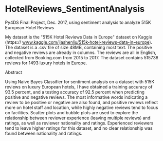 # HotelReviews_SentimentAnalysis
Py4DS Final Project, Dec. 2017, using sentiment analysis to analyze 515K European Hotel Reviews

My dataset is the "515K Hotel Reviews Data in Europe" dataset on Kaggle (https:// www.kaggle.com/jiashenliu/515k-hotel-reviews-data-in-europe). The dataset is a .csv file of size 48MB, containing most text. The positive and negative reviews are already in columns. The reviews are all in English, collected from Booking.com from 2015 to 2017.
The dataset contains 515738 reviews for 1493 luxury hotels in Europe.

Abstract

Using Naive Bayes Classifier for sentiment analysis on a dataset with 515K reviews on luxury European hotels, I have obtained a training accuracy of 93.5 percent, and a testing accuracy of 92.5 percent when predicting positive and negative reviews. The most informative words indicating a review to be positive or negative are also found, and positive reviews reflect more on hotel staff and location, while highly negative reviews tend to focus on facilities.
Scatter plots and bubble plots are used to explore the relationship between reviewer experience (leaving multiple reviews) and ratings, as well as reviewer nationality and ratings. Experienced reviewers tend to leave higher ratings for this dataset, and no clear relationship was found between nationality and ratings.
